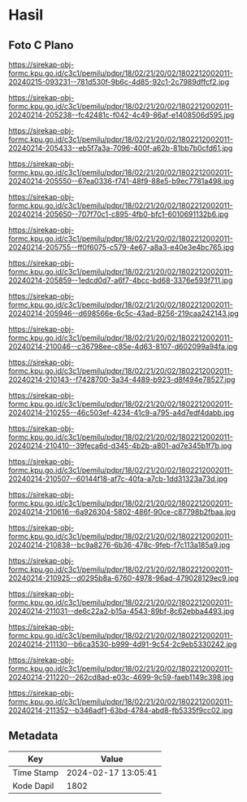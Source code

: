 # Hasil

## Foto C Plano

https://sirekap-obj-formc.kpu.go.id/c3c1/pemilu/pdpr/18/02/21/20/02/1802212002011-20240215-093231--781d530f-9b6c-4d85-92c1-2c7989dffcf2.jpg

https://sirekap-obj-formc.kpu.go.id/c3c1/pemilu/pdpr/18/02/21/20/02/1802212002011-20240214-205238--fc42481c-f042-4c49-86af-e1408506d595.jpg

https://sirekap-obj-formc.kpu.go.id/c3c1/pemilu/pdpr/18/02/21/20/02/1802212002011-20240214-205433--eb5f7a3a-7096-400f-a62b-81bb7b0cfd61.jpg

https://sirekap-obj-formc.kpu.go.id/c3c1/pemilu/pdpr/18/02/21/20/02/1802212002011-20240214-205550--67ea0336-f741-48f9-88e5-b9ec7781a498.jpg

https://sirekap-obj-formc.kpu.go.id/c3c1/pemilu/pdpr/18/02/21/20/02/1802212002011-20240214-205650--707f70c1-c895-4fb0-bfc1-6010691132b6.jpg

https://sirekap-obj-formc.kpu.go.id/c3c1/pemilu/pdpr/18/02/21/20/02/1802212002011-20240214-205755--ff0f6075-c579-4e67-a8a3-e40e3e4bc765.jpg

https://sirekap-obj-formc.kpu.go.id/c3c1/pemilu/pdpr/18/02/21/20/02/1802212002011-20240214-205859--1edcd0d7-a6f7-4bcc-bd68-3376e593f711.jpg

https://sirekap-obj-formc.kpu.go.id/c3c1/pemilu/pdpr/18/02/21/20/02/1802212002011-20240214-205946--d698566e-6c5c-43ad-8256-219caa242143.jpg

https://sirekap-obj-formc.kpu.go.id/c3c1/pemilu/pdpr/18/02/21/20/02/1802212002011-20240214-210046--c36798ee-c85e-4d63-8107-d602099a94fa.jpg

https://sirekap-obj-formc.kpu.go.id/c3c1/pemilu/pdpr/18/02/21/20/02/1802212002011-20240214-210143--f7428700-3a34-4489-b923-d8f494e78527.jpg

https://sirekap-obj-formc.kpu.go.id/c3c1/pemilu/pdpr/18/02/21/20/02/1802212002011-20240214-210255--46c503ef-4234-41c9-a795-a4d7edf4dabb.jpg

https://sirekap-obj-formc.kpu.go.id/c3c1/pemilu/pdpr/18/02/21/20/02/1802212002011-20240214-210410--39feca6d-d345-4b2b-a801-ad7e345b1f7b.jpg

https://sirekap-obj-formc.kpu.go.id/c3c1/pemilu/pdpr/18/02/21/20/02/1802212002011-20240214-210507--60144f18-af7c-40fa-a7cb-1dd31323a73d.jpg

https://sirekap-obj-formc.kpu.go.id/c3c1/pemilu/pdpr/18/02/21/20/02/1802212002011-20240214-210616--6a926304-5802-486f-90ce-c87798b2fbaa.jpg

https://sirekap-obj-formc.kpu.go.id/c3c1/pemilu/pdpr/18/02/21/20/02/1802212002011-20240214-210838--bc9a8276-6b36-478c-9feb-f7c113a185a9.jpg

https://sirekap-obj-formc.kpu.go.id/c3c1/pemilu/pdpr/18/02/21/20/02/1802212002011-20240214-210925--d0295b8a-6760-4978-96ad-479028129ec9.jpg

https://sirekap-obj-formc.kpu.go.id/c3c1/pemilu/pdpr/18/02/21/20/02/1802212002011-20240214-211031--de6c22a2-b15a-4543-89bf-8c62ebba4493.jpg

https://sirekap-obj-formc.kpu.go.id/c3c1/pemilu/pdpr/18/02/21/20/02/1802212002011-20240214-211130--b6ca3530-b999-4d91-9c54-2c9eb5330242.jpg

https://sirekap-obj-formc.kpu.go.id/c3c1/pemilu/pdpr/18/02/21/20/02/1802212002011-20240214-211220--262cd8ad-e03c-4699-9c59-faeb1149c398.jpg

https://sirekap-obj-formc.kpu.go.id/c3c1/pemilu/pdpr/18/02/21/20/02/1802212002011-20240214-211352--b346adf1-63bd-4784-abd8-fb5335f9cc02.jpg


## Metadata

| Key        | Value               |
| ---------- | ------------------- |
| Time Stamp | 2024-02-17 13:05:41 |
| Kode Dapil | 1802                |



